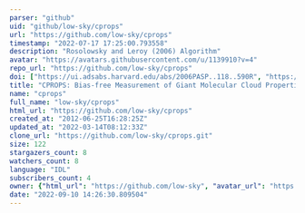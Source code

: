 ```yaml
---
parser: "github"
uid: "github/low-sky/cprops"
url: "https://github.com/low-sky/cprops"
timestamp: "2022-07-17 17:25:00.793558"
description: "Rosolowsky and Leroy (2006) Algorithm"
avatar: "https://avatars.githubusercontent.com/u/1139910?v=4"
repo_url: "https://github.com/low-sky/cprops"
doi: ["https://ui.adsabs.harvard.edu/abs/2006PASP..118..590R", "https://ui.adsabs.harvard.edu/abs/2011ascl.soft02012R/abstract"]
title: "CPROPS: Bias-free Measurement of Giant Molecular Cloud Properties"
name: "cprops"
full_name: "low-sky/cprops"
html_url: "https://github.com/low-sky/cprops"
created_at: "2012-06-25T16:28:25Z"
updated_at: "2022-03-14T08:12:33Z"
clone_url: "https://github.com/low-sky/cprops.git"
size: 122
stargazers_count: 8
watchers_count: 8
language: "IDL"
subscribers_count: 4
owner: {"html_url": "https://github.com/low-sky", "avatar_url": "https://avatars.githubusercontent.com/u/1139910?v=4", "login": "low-sky", "type": "User"}
date: "2022-09-10 14:26:30.809504"
---
```

